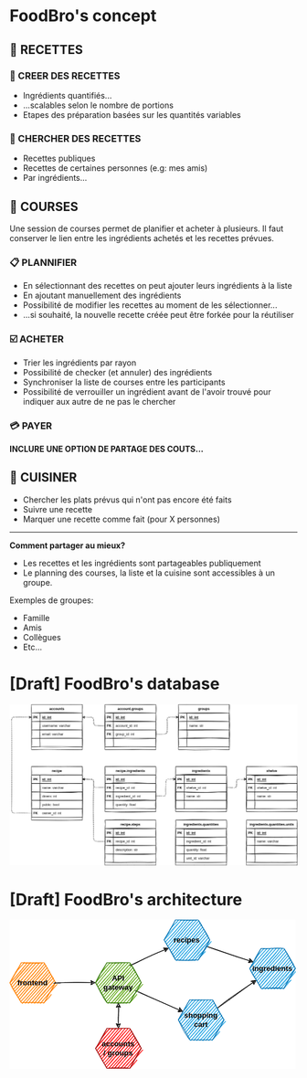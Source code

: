 # FoodBro's concept

## :bento: RECETTES

### :memo: CREER DES RECETTES

- Ingrédients quantifiés...
- ...scalables selon le nombre de portions 
- Etapes des préparation basées sur les quantités variables

### :book: CHERCHER DES RECETTES

- Recettes publiques
- Recettes de certaines personnes (e.g: mes amis)
- Par ingrédients...

## :shopping_cart: COURSES

Une session de courses permet de planifier et acheter à plusieurs. 
Il faut conserver le lien entre les ingrédients achetés et les recettes prévues.

### :clipboard: PLANNIFIER

- En sélectionnant des recettes on peut ajouter leurs ingrédients à la liste
- En ajoutant manuellement des ingrédients
- Possibilité de modifier les recettes au moment de les sélectionner...
- ...si souhaité, la nouvelle recette créée peut être forkée pour la réutiliser

### :ballot_box_with_check: ACHETER

- Trier les ingrédients par rayon
- Possibilité de checker (et annuler) des ingrédients
- Synchroniser la liste de courses entre les participants
- Possibilité de verrouiller un ingrédient avant de l'avoir trouvé pour indiquer aux autre de ne pas le chercher

### :credit_card: PAYER

**INCLURE UNE OPTION DE PARTAGE DES COUTS...**

## :hocho: CUISINER

- Chercher les plats prévus qui n'ont pas encore été faits
- Suivre une recette
- Marquer une recette comme fait (pour X personnes)

-----------------------------------------------------------

**Comment partager au mieux?**

- Les recettes et les ingrédients sont partageables publiquement
- Le planning des courses, la liste et la cuisine sont accessibles à un groupe.

Exemples de groupes:

- Famille
- Amis
- Collègues
- Etc...

# [Draft] FoodBro's database

![draft database](docs/images/draft-database.drawio.png)

# [Draft] FoodBro's architecture

![draft architecture](docs/images/draft-architecture.drawio.png)
